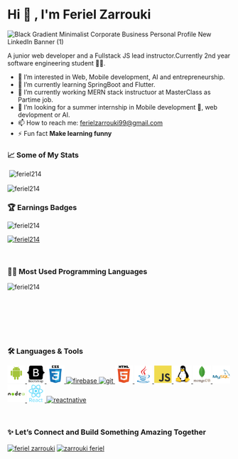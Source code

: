 # Hi  👋 , I'm Feriel Zarrouki
</hr>

![Black Gradient Minimalist Corporate Business Personal Profile New LinkedIn Banner (1)](https://user-images.githubusercontent.com/53992554/226774191-eea90474-91ed-4344-a720-b721847f7a27.png)

A junior web developer and a Fullstack JS lead instructor.Currently 2nd year software engineering student 👩‍💻.
- 👀 I’m interested in Web, Mobile development, AI and entrepreneurship.
- 🌱 I’m currently learning SpringBoot and Flutter.
- 🔭 I’m currently working  MERN stack instructuor at MasterClass as Partime job.
- 💞️ I’m looking for a summer internship in Mobile development 📱, web devlopment or AI.
- 📫 How to reach me:  ferielzarrouki99@gmail.com
- ⚡ Fun fact **Make learning funny**

### 📈 Some of My Stats
<p>&nbsp;<img align="center" src="https://github-readme-stats.vercel.app/api?username=feriel214&show_icons=true&locale=en" alt="feriel214" /></p>

<p><img align="center" src="https://github-readme-streak-stats.herokuapp.com/?user=feriel214&" alt="feriel214" /></p>

### 🏆 Earnings Badges 	

<p align="left"> <img src="https://komarev.com/ghpvc/?username=feriel214&label=Profile%20views&color=0e75b6&style=flat" alt="feriel214" /> </p>

<p align="left"> <a href="https://github.com/ryo-ma/github-profile-trophy"><img src="https://github-profile-trophy.vercel.app/?username=feriel214" alt="feriel214" /></a> </p>

<p align="left"> <a href="https://twitter.com/" target="blank"><img src="https://img.shields.io/twitter/follow/?logo=twitter&style=for-the-badge" alt="" /></a> </p>

### 👩‍💻 Most Used Programming Languages

<p><img align="left" src="https://github-readme-stats.vercel.app/api/top-langs?username=feriel214&show_icons=true&locale=en&layout=compact" alt="feriel214" /></p>
<br/>
<br/>
<br/>
<br/>
<br/>
<br/>
<br/>

### 🛠️ Languages & Tools

<p align="left"> <a href="https://developer.android.com" target="_blank" rel="noreferrer"> <img src="https://raw.githubusercontent.com/devicons/devicon/master/icons/android/android-original-wordmark.svg" alt="android" width="40" height="40"/> </a> <a href="https://getbootstrap.com" target="_blank" rel="noreferrer"> <img src="https://raw.githubusercontent.com/devicons/devicon/master/icons/bootstrap/bootstrap-plain-wordmark.svg" alt="bootstrap" width="40" height="40"/> </a> <a href="https://www.w3schools.com/css/" target="_blank" rel="noreferrer"> <img src="https://raw.githubusercontent.com/devicons/devicon/master/icons/css3/css3-original-wordmark.svg" alt="css3" width="40" height="40"/> </a> <a href="https://firebase.google.com/" target="_blank" rel="noreferrer"> <img src="https://www.vectorlogo.zone/logos/firebase/firebase-icon.svg" alt="firebase" width="40" height="40"/> </a> <a href="https://git-scm.com/" target="_blank" rel="noreferrer"> <img src="https://www.vectorlogo.zone/logos/git-scm/git-scm-icon.svg" alt="git" width="40" height="40"/> </a> <a href="https://www.w3.org/html/" target="_blank" rel="noreferrer"> <img src="https://raw.githubusercontent.com/devicons/devicon/master/icons/html5/html5-original-wordmark.svg" alt="html5" width="40" height="40"/> </a> <a href="https://www.java.com" target="_blank" rel="noreferrer"> <img src="https://raw.githubusercontent.com/devicons/devicon/master/icons/java/java-original.svg" alt="java" width="40" height="40"/> </a> <a href="https://developer.mozilla.org/en-US/docs/Web/JavaScript" target="_blank" rel="noreferrer"> <img src="https://raw.githubusercontent.com/devicons/devicon/master/icons/javascript/javascript-original.svg" alt="javascript" width="40" height="40"/> </a> <a href="https://www.linux.org/" target="_blank" rel="noreferrer"> <img src="https://raw.githubusercontent.com/devicons/devicon/master/icons/linux/linux-original.svg" alt="linux" width="40" height="40"/> </a> <a href="https://www.mongodb.com/" target="_blank" rel="noreferrer"> <img src="https://raw.githubusercontent.com/devicons/devicon/master/icons/mongodb/mongodb-original-wordmark.svg" alt="mongodb" width="40" height="40"/> </a> <a href="https://www.mysql.com/" target="_blank" rel="noreferrer"> <img src="https://raw.githubusercontent.com/devicons/devicon/master/icons/mysql/mysql-original-wordmark.svg" alt="mysql" width="40" height="40"/> </a> <a href="https://nodejs.org" target="_blank" rel="noreferrer"> <img src="https://raw.githubusercontent.com/devicons/devicon/master/icons/nodejs/nodejs-original-wordmark.svg" alt="nodejs" width="40" height="40"/> </a> <a href="https://reactjs.org/" target="_blank" rel="noreferrer"> <img src="https://raw.githubusercontent.com/devicons/devicon/master/icons/react/react-original-wordmark.svg" alt="react" width="40" height="40"/> </a> <a href="https://reactnative.dev/" target="_blank" rel="noreferrer"> <img src="https://reactnative.dev/img/header_logo.svg" alt="reactnative" width="40" height="40"/> </a> </p>
</br>

### ✨ Let’s Connect and Build Something Amazing Together
<p align="left">
<a href="https://linkedin.com/in/feriel zarrouki" target="blank"><img align="center" src="https://raw.githubusercontent.com/rahuldkjain/github-profile-readme-generator/master/src/images/icons/Social/linked-in-alt.svg" alt="feriel zarrouki" height="30" width="40" /></a>
<a href="https://codeforces.com/profile/zarrouki feriel" target="blank"><img align="center" src="https://raw.githubusercontent.com/rahuldkjain/github-profile-readme-generator/master/src/images/icons/Social/codeforces.svg" alt="zarrouki feriel" height="30" width="40" /></a>
</p>
